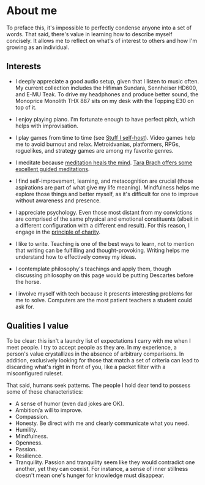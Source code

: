 # About me

To preface this, it's impossible to perfectly condense anyone into a set
of words. That said, there's value in learning how to describe myself
concisely. It allows me to reflect on what's of interest to others and
how I'm growing as an individual.

## Interests

- I deeply appreciate a good audio setup, given that I listen to music
  often. My current collection includes the Hifiman Sundara, Sennheiser
  HD600, and E-MU Teak. To drive my headphones and produce better sound,
  the Monoprice Monolith THX 887 sits on my desk with the Topping E30 on
  top of it.

- I enjoy playing piano. I'm fortunate enough to have perfect pitch,
  which helps with improvisation.

- I play games from time to time (see [Stuff
  I self-host](/articles/toriel/self-host-guide.html#Stuff%20I%20self-host)). Video games
  help me to avoid burnout and relax. Metroidvanias, platformers, RPGs,
  roguelikes, and strategy games are among my favorite genres.

- I meditate because [meditation heals the
  mind](https://news.harvard.edu/gazette/story/2018/04/harvard-researchers-study-how-mindfulness-may-change-the-brain-in-depressed-patients/).
  [Tara Brach offers some excellent guided
  meditations](https://www.tarabrach.com/guided-meditations/).

- I find self-improvement, learning, and metacognition are
  crucial (those aspirations are part of what give my life
  meaning). Mindfulness helps me explore those things and better myself,
  as it's difficult for one to improve without awareness and presence.

- I appreciate psychology. Even those most distant from my
  convictions are comprised of the same physical and emotional
  constituents (albeit in a different configuration with a different end
  result). For this reason, I engage in the [principle of
  charity](https://www.csus.edu/indiv/m/mayesgr/phl4/tutorial/phl4charity.htm).

- I like to write. Teaching is one of the best ways to learn, not to
  mention that writing can be fulfilling and thought-provoking. Writing
  helps me understand how to effectively convey my ideas.

- I contemplate philosophy's teachings and apply them, though discussing
  philosophy on this page would be putting Descartes before the horse.

- I involve myself with tech because it presents interesting problems
  for me to solve. Computers are the most patient teachers a student
  could ask for.

## Qualities I value

To be clear: this isn't a laundry list of expectations I carry with me
when I meet people. I try to accept people as they are. In my
experience, a person's value crystallizes in the absence of arbitrary
comparisons. In addition, exclusively looking for those that match a set
of criteria can lead to discarding what's right in front of you, like a
packet filter with a misconfigured ruleset.

That said, humans seek patterns. The people I hold dear tend to possess
some of these characteristics:

- A sense of humor (even dad jokes are OK).
- Ambition/a will to improve.
- Compassion.
- Honesty. Be direct with me and clearly communicate what you need.
- Humility.
- Mindfulness.
- Openness.
- Passion.
- Resilience.
- Tranquility. Passion and tranquility seem like
  they would contradict one another, yet they can coexist. For instance,
  a sense of inner stillness doesn't mean one's hunger for knowledge
  must disappear.
